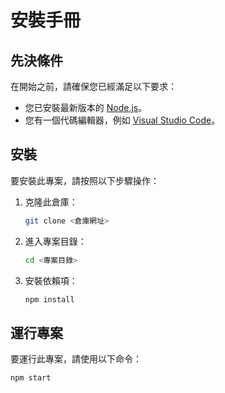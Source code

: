 # 安裝手冊

## 先決條件

在開始之前，請確保您已經滿足以下要求：
- 您已安裝最新版本的 [Node.js](https://nodejs.org/)。
- 您有一個代碼編輯器，例如 [Visual Studio Code](https://code.visualstudio.com/)。

## 安裝

要安裝此專案，請按照以下步驟操作：

1. 克隆此倉庫：
    ```sh
    git clone <倉庫網址>
    ```

2. 進入專案目錄：
    ```sh
    cd <專案目錄>
    ```

3. 安裝依賴項：
    ```sh
    npm install
    ```

## 運行專案

要運行此專案，請使用以下命令：
```sh
npm start